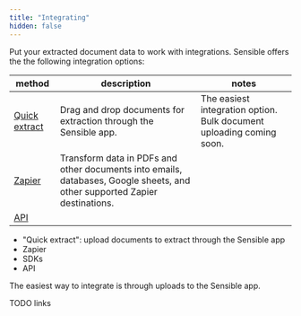 ```yaml
---
title: "Integrating"
hidden: false
---
```


Put your extracted document data to work with integrations. Sensible offers the the following integration options: 

| method                     | description                                                  | notes                                                        |
| -------------------------- | ------------------------------------------------------------ | ------------------------------------------------------------ |
| [Quick extract](doc:excel) | Drag and drop documents for extraction through the Sensible app. | The easiest integration option. Bulk document uploading coming soon. |
| [Zapier](doc:zapier)       | Transform data in PDFs and other documents into emails, databases, Google sheets, and other supported Zapier destinations. |                                                              |
| [API](doc:)                |                                                              |                                                              |



- "Quick extract": upload documents to extract through the Sensible app
- Zapier
- SDKs
- API

The easiest way to integrate is through uploads to the Sensible app.

TODO links
